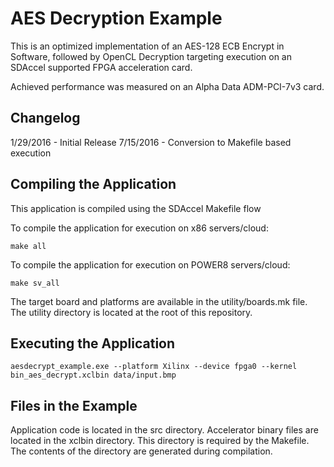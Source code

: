 AES Decryption Example
===============================

This is an optimized implementation of an AES-128 ECB Encrypt in Software, followed
by OpenCL Decryption targeting execution on an SDAccel supported FPGA acceleration card.


Achieved performance was measured on an Alpha Data ADM-PCI-7v3 card.

Changelog
----------
1/29/2016 - Initial Release
7/15/2016  - Conversion to Makefile based execution

Compiling the Application
---------------------------
This application is compiled using the SDAccel Makefile flow

To compile the application for execution on x86 servers/cloud:

```
make all
```

To compile the application for execution on POWER8 servers/cloud:
```
make sv_all
```

The target board and platforms are available in the utility/boards.mk file. The utility directory is located at the root of this repository.

Executing the Application
---------------------------
```
aesdecrypt_example.exe --platform Xilinx --device fpga0 --kernel bin_aes_decrypt.xclbin data/input.bmp
```

Files in the Example
---------------------
Application code is located in the src directory.
Accelerator binary files are located in the xclbin directory. This directory is required by the Makefile. The contents of the directory are generated during compilation.
